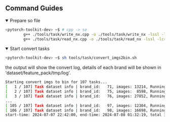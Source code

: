 ## Command Guides

<details open>

<summary>Prepare so file</summary>

```bash
<pytorch-toolkit-dev> ~$ # cpp -> so
        g++ ./tools/task/write_nx.cpp -o ./tools/task/write_nx -lssl -lcrypto
        g++ ./tools/task/read_nx.cpp -o ./tools/task/read_nx -lssl -lcrypto
```

</details>

<details open>

<summary>Start convert tasks</summary>

```bash
<pytorch-toolkit-dev> ~$ sh tools/task/convert_imgs2bin.sh
```

the output will show the convert log, details of each brand will be shown in 'dataset/feature_pack/tmp/log'.

```bash
Starting convert imgs to bin for 107 tasks...
[   1 / 107] Task dataset info | brand_id:   71, images: 13214, Running task on GPU 0 |
[   2 / 107] Task dataset info | brand_id:   75, images:  8598, Running task on GPU 1 |
[   3 / 107] Task dataset info | brand_id:   76, images: 27852, Running task on GPU 2 |
...
[ 105 / 107] Task dataset info | brand_id:   97, images: 12304, Running task on GPU 7 |
[ 106 / 107] Task dataset info | brand_id:   98, images: 16698, Running task on GPU 5 |
start-time: 2024-07-07 22:42:00, end-time: 2024-07-08 01:32:19, total img count: 2635447
```

</details>
